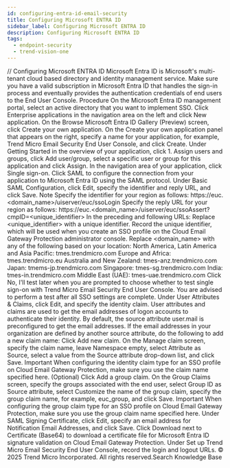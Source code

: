 ```yaml
---
id: configuring-entra-id-email-security
title: Configuring Microsoft ENTRA ID
sidebar_label: Configuring Microsoft ENTRA ID
description: Configuring Microsoft ENTRA ID
tags:
  - endpoint-security
  - trend-vision-one
---
```


/*<![CDATA[*/ $('#title').html($('meta[name=map-description]').attr('content')); /*]]>*/ Configuring Microsoft ENTRA ID Microsoft Entra ID is Microsoft's multi-tenant cloud based directory and identity management service. Make sure you have a valid subscription in Microsoft Entra ID that handles the sign-in process and eventually provides the authentication credentials of end users to the End User Console. Procedure On the Microsoft Entra ID management portal, select an active directory that you want to implement SSO. Click Enterprise applications in the navigation area on the left and click New application. On the Browse Microsoft Entra ID Gallery (Preview) screen, click Create your own application. On the Create your own application panel that appears on the right, specify a name for your application, for example, Trend Micro Email Security End User Console, and click Create. Under Getting Started in the overview of your application, click 1. Assign users and groups, click Add user/group, select a specific user or group for this application and click Assign. In the navigation area of your application, click Single sign-on. Click SAML to configure the connection from your application to Microsoft Entra ID using the SAML protocol. Under Basic SAML Configuration, click Edit, specify the identifier and reply URL, and click Save. Note Specify the identifier for your region as follows: https://euc.<domain_name>/uiserver/euc/ssoLogin Specify the reply URL for your region as follows: https://euc.<domain_name>/uiserver/euc/ssoAssert?cmpID=<unique_identifier> In the preceding and following URLs: Replace <unique_identifier> with a unique identifier. Record the unique identifier, which will be used when you create an SSO profile on the Cloud Email Gateway Protection administrator console. Replace <domain_name> with any of the following based on your location: North America, Latin America and Asia Pacific: tmes.trendmicro.com Europe and Africa: tmes.trendmicro.eu Australia and New Zealand: tmes-anz.trendmicro.com Japan: tmems-jp.trendmicro.com Singapore: tmes-sg.trendmicro.com India: tmes-in.trendmicro.com Middle East (UAE): tmes-uae.trendmicro.com Click No, I'll test later when you are prompted to choose whether to test single sign-on with Trend Micro Email Security End User Console. You are advised to perform a test after all SSO settings are complete. Under User Attributes & Claims, click Edit, and specify the identity claim. User attributes and claims are used to get the email addresses of logon accounts to authenticate their identity. By default, the source attribute user.mail is preconfigured to get the email addresses. If the email addresses in your organization are defined by another source attribute, do the following to add a new claim name: Click Add new claim. On the Manage claim screen, specify the claim name, leave Namespace empty, select Attribute as Source, select a value from the Source attribute drop-down list, and click Save. Important When configuring the identity claim type for an SSO profile on Cloud Email Gateway Protection, make sure you use the claim name specified here. (Optional) Click Add a group claim. On the Group Claims screen, specify the groups associated with the end user, select Group ID as Source attribute, select Customize the name of the group claim, specify the group claim name, for example, euc_group, and click Save. Important When configuring the group claim type for an SSO profile on Cloud Email Gateway Protection, make sure you use the group claim name specified here. Under SAML Signing Certificate, click Edit, specify an email address for Notification Email Addresses, and click Save. Click Download next to Certificate (Base64) to download a certificate file for Microsoft Entra ID signature validation on Cloud Email Gateway Protection. Under Set up Trend Micro Email Security End User Console, record the login and logout URLs. © 2025 Trend Micro Incorporated. All rights reserved.Search Knowledge Base